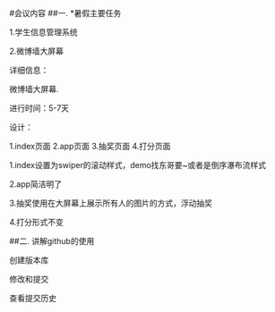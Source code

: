 ﻿#会议内容
##一.
*暑假主要任务

1.学生信息管理系统

2.微博墙大屏幕

详细信息：

微博墙大屏幕.

进行时间：5-7天

设计：

 1.index页面
 2.app页面
 3.抽奖页面
 4.打分页面</code></pre>
 
  1.index设置为swiper的滚动样式，demo找东哥要~或者是倒序瀑布流样式

  2.app简洁明了

  3.抽奖使用在大屏幕上展示所有人的图片的方式，浮动抽奖

  4.打分形式不变


##二.
    讲解github的使用


  创建版本库


  修改和提交


  查看提交历史
